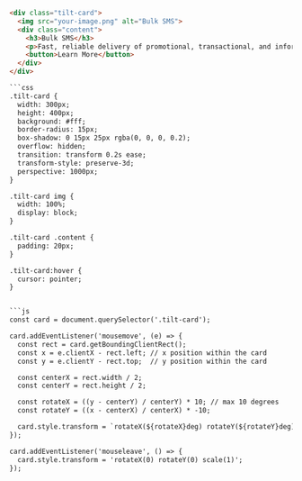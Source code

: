 ```html
<div class="tilt-card">
  <img src="your-image.png" alt="Bulk SMS">
  <div class="content">
    <h3>Bulk SMS</h3>
    <p>Fast, reliable delivery of promotional, transactional, and informational SMS...</p>
    <button>Learn More</button>
  </div>
</div>

```css
.tilt-card {
  width: 300px;
  height: 400px;
  background: #fff;
  border-radius: 15px;
  box-shadow: 0 15px 25px rgba(0, 0, 0, 0.2);
  overflow: hidden;
  transition: transform 0.2s ease;
  transform-style: preserve-3d;
  perspective: 1000px;
}

.tilt-card img {
  width: 100%;
  display: block;
}

.tilt-card .content {
  padding: 20px;
}

.tilt-card:hover {
  cursor: pointer;
}


```js
const card = document.querySelector('.tilt-card');

card.addEventListener('mousemove', (e) => {
  const rect = card.getBoundingClientRect();
  const x = e.clientX - rect.left; // x position within the card
  const y = e.clientY - rect.top;  // y position within the card

  const centerX = rect.width / 2;
  const centerY = rect.height / 2;

  const rotateX = ((y - centerY) / centerY) * 10; // max 10 degrees
  const rotateY = ((x - centerX) / centerX) * -10;

  card.style.transform = `rotateX(${rotateX}deg) rotateY(${rotateY}deg) scale(1.05)`;
});

card.addEventListener('mouseleave', () => {
  card.style.transform = 'rotateX(0) rotateY(0) scale(1)';
});
